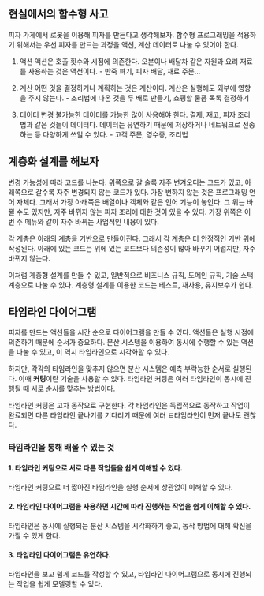## 현실에서의 함수형 사고

피자 가게에서 로봇을 이용해 피자를 만든다고 생각해보자. 함수형 프로그래밍을 적용하기 위해서는 우선 피자를 만드는 과정을 액션, 계산 데이터로 나눌 수 있어야 한다.

1. 액션
   액션은 호출 횟수와 시점에 의존한다. 오븐이나 배달차 같은 자원과 요리 재료를 사용하는 것은 액션이다. - 반죽 펴기, 피자 배달, 재료 주문...

2. 계산
   어떤 것을 결정하거나 계획하는 것은 계산이다. 계산은 실행해도 외부에 영향을 주지 않는다. - 조리법에 나온 것을 두 배로 만들기, 쇼핑할 물품 목록 결정하기

3. 데이터
   변경 불가능한 데이터를 가능한 많이 사용해야 한다. 결제, 재고, 피자 조리법과 같은 것들이 데이터다. 데이터는 유연하기 때문에 저장하거나 네트워크로 전송하는 등 다양하게 쓰일 수 있다. - 고객 주문, 영수증, 조리법

## 계층화 설계를 해보자

변경 가능성에 따라 코드를 나눈다. 위쪽으로 갈 술록 자주 변겨오디는 코드가 있고, 아래쪽으로 갈수록 자주 변경되지 않는 코드가 있다.
가장 변하지 않는 것은 프로그래밍 언어 자체다. 그래서 가장 아래쪽은 배열이나 객체와 같은 언어 기능이 놓인다. 그 위는 바뀔 수도 있지만, 자주 바뀌지 않는 피자 조리에 대한 것이 있을 수 있다. 가장 위쪽은 이번 주 메뉴와 같이 자주 바뀌는 사업적인 내용이 있다.

각 계층은 아래의 계층을 기반으로 만들어진다. 그래서 각 계층은 더 안정적인 기반 위에 작성된다. 아래에 있는 코드는 위에 있는 코드보다 의존성이 많아 바꾸기 어렵지만, 자주 바뀌지 않는다.

이처럼 계층형 설계를 만들 수 있고, 일반적으로 비즈니스 규칙, 도메인 규칙, 기술 스택 계층으로 나눌 수 있다. 계층형 설계를 이용한 코드는 테스트, 재사용, 유지보수가 쉽다.

## 타임라인 다이어그램

피자를 만드는 액션들을 시간 순으로 다이어그램을 만들 수 있다. 액션들은 실행 시점에 의존하기 때문에 순서가 중요하다. 분산 시스템을 이용하여 동시에 수행할 수 있는 액션을 나눌 수 있고, 이 역시 타임라인으로 시각화할 수 있다.

하지만, 각각의 타임라인을 맞추지 않으면 분산 시스템은 예측 부락능한 순서로 실행된다. 이때 **커팅**이란 기술을 사용할 수 있다. 타임라인 커팅은 여러 타임라인이 동시에 진행될 때 서로 순서를 맞추는 방법이다.

타임라인 커팅은 고차 동작으로 구현한다. 각 타임라인은 독립적으로 동작하고 작업이 완료되면 다른 타임라인 끝나기를 기다리기 때문에 여러 ㅌ타임라인이 먼저 끝나도 괜찮다.

### 타임라인을 통해 배울 수 있는 것

#### 1. 타임라인 커팅으로 서로 다른 작업들을 쉽게 이해할 수 있다.

타임라인 커팅으로 더 짧아진 타임라인을 실행 순서에 상관없이 이해할 수 있다.

#### 2. 타임라인 다이어그램을 사용하면 시간에 따라 진행하는 작업을 쉽게 이해할 수 있다.

타임라인은 동시에 실행되는 분산 시스템을 시각화하기 좋고, 동작 방법에 대해 확신을 가질 수 있게 한다.

#### 3. 타임라인 다이어그램은 유연하다.

타임라인을 보고 쉽게 코드를 작성할 수 있고, 타임라인 다이어그램으로 동시에 진행되는 작업을 쉽게 모델링할 수 있다.

